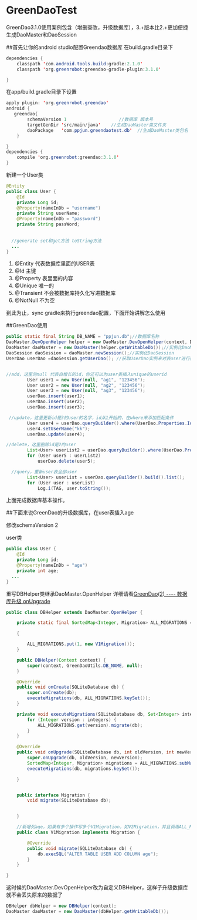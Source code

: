# GreenDaoTest
GreenDao3.1.0使用案例包含（增删查改，升级数据库），3.+版本比2.+更加便捷生成DaoMaster和DaoSession

##首先让你的android studio配置Greendao数据库
在build.gradle目录下
```java
dependencies {
    classpath 'com.android.tools.build:gradle:2.1.0'
    classpath 'org.greenrobot:greendao-gradle-plugin:3.1.0'

}
```

在app/build.gradle目录下设置

```java
apply plugin: 'org.greenrobot.greendao'
android {
   greendao{
        schemaVersion 1                    //数据库 版本号
        targetGenDir 'src/main/java'    //生成DaoMaster类文件夹
        daoPackage   'com.ppjun.greendaotest.db'  //生成DaoMaster类包名
    }

}
dependencies {
    compile 'org.greenrobot:greendao:3.1.0'
}
```



新建一个User类

```java
@Entity
public class User {
    @Id
    private Long id;
    @Property(nameInDb = "username")
    private String userName;
    @Property(nameInDb = "password")
    private String passWord;
  
  
  //generate set和get方法 toString方法
  ...
}
```

1. @Entity 代表数据库里面的USER表
2. @Id 主键
3. @Property 表里面的内容
4. @Unique 唯一的
5. @Transient 不会被数据库持久化写进数据库 
6. @NotNull 不为空

到此为止，sync gradle来执行greendao配置，下面开始讲解怎么使用


##GreenDao使用

```java
public static final String DB_NAME = "ppjun.db";//数据库名称
DaoMaster.DevOpenHelper helper = new DaoMaster.DevOpenHelper(context, DB_NAME, null);//实例化一个DevOpenhelper,相当于sqlit的SQliteOpenHelper
DaoMaster daoMaster = new DaoMaster(helper.getWritableDb());//实例化DaoMaster
DaoSession daoSession = daoMaster.newSession();//实例化DaoSession
UserDao userDao =daoSession.getUserDao(); //获取UserDao实例来对表user进行操作


//add，这里的null 代表自增长的id，你还可以为user表插入unique的userid
        User user1 = new User(null, "ag1", "123456");
        User user2 = new User(null, "ag2", "123456");
        User user3 = new User(null, "ag3", "123456");
        userDao.insert(user1);
        userDao.insert(user2);
        userDao.insert(user3);

 //update，这里更新id是3的user的名字，id从1开始的，在where来添加匹配条件
        User user4 = userDao.queryBuilder().where(UserDao.Properties.Id.eq(3)).build().unique();
        user4.setUserName("kk");
        userDao.update(user4);

//delete，这里删除id是2的user
        List<User> userList2 = userDao.queryBuilder().where(UserDao.Properties.Id.eq(2)).build().list();
        for (User user5 : userList2)
            userDao.delete(user5);

  //query，重新user表全部user
        List<User> userList = userDao.queryBuilder().build().list();
        for (User user : userList)
            Log.i(TAG, user.toString());

```
上面完成数据库基本操作。

##下面来说GreenDao的升级数据库，在user表插入age

修改schemaVersion 2

user类

```java
public class User {
    @Id
    private Long id;
    @Property(nameInDb = "age")
    private int age;
  ...
}
```
    

重写DBHelper类继承DaoMaster.OpenHelper 详细请看[GreenDao(2) ---- 数据库升级 onUpgrade](http://www.jianshu.com/p/e599a3b3aba5)

```java
public class DBHelper extends DaoMaster.OpenHelper {

    private static final SortedMap<Integer, Migration> ALL_MIGRATIONS = new TreeMap<>();

    {

        ALL_MIGRATIONS.put(1, new V1Migration());
    }

    public DBHelper(Context context) {
        super(context, GreenDaoUtils.DB_NAME, null);
    }

    @Override
    public void onCreate(SQLiteDatabase db) {
        super.onCreate(db);
        executeMigrations(db, ALL_MIGRATIONS.keySet());
    }

    private void executeMigrations(SQLiteDatabase db, Set<Integer> integers) {
        for (Integer version : integers) {
            ALL_MIGRATIONS.get(version).migrate(db);
        }
    }

    @Override
    public void onUpgrade(SQLiteDatabase db, int oldVersion, int newVersion) {
        super.onUpgrade(db, oldVersion, newVersion);
        SortedMap<Integer, Migration> migrations = ALL_MIGRATIONS.subMap(oldVersion, newVersion);
        executeMigrations(db, migrations.keySet());

    }


    public interface Migration {
        void migrate(SQLiteDatabase db);


    }

    //新增列age，如果有多个操作写多个V1Migration，如V2Migration，并且调用ALL_MIGRATIONS.put
    public class V1Migration implements Migration {

        @Override
        public void migrate(SQLiteDatabase db) {
            db.execSQL("ALTER TABLE USER ADD COLUMN age");
        }
    }

}
```





这时候的DaoMaster.DevOpenHelper改为自定义DBHelper，这样子升级数据库就不会丢失原来的数据了

```java
DBHelper dbHelper = new DBHelper(context);
DaoMaster daoMaster = new DaoMaster(dbHelper.getWritableDb());
```

